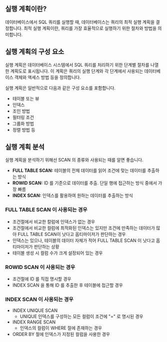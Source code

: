 ## 실행 계획이란?

데이터베이스에서 SQL 쿼리를 실행할 때, 데이터베이스는 쿼리의 최적 실행 계획을 결정합니다. 최적 실행 계획이란, 쿼리를 가장 효율적으로 실행하기 위한 절차와 방법을 의미합니다.

## 실행 계획의 구성 요소

실행 계획은 데이터베이스 시스템에서 SQL 쿼리를 처리하기 위한 단계별 절차를 나열한 계획도로 표시됩니다. 이 계획은 쿼리의 실행 단계와 각 단계에서 사용되는 데이터베이스 객체와 액세스 방법 등을 정의합니다.

실행 계획은 일반적으로 다음과 같은 구성 요소를 포함합니다.

- 테이블 또는 뷰
- 인덱스
- 조인 방법
- 필터링 조건
- 그룹화 방법
- 정렬 방법 등

## 실행 계획 분석

실행 계획을 분석하기 위해선 SCAN 의 종류와 사용되는 때를 알면 좋습니다.

- **FULL TABLE SCAN:** 테이블의 전체 데이터를 읽어 조건에 맞는 데이터를 추출하는 방식
- **ROWID SCAN:** ID 를 기준으로 데이터를 추출. 단일 행에 접근하는 방식 중에서 가장 빠름
- **INDEX SCAN:** 인덱스를 활용하여 원하는 데이터를 추출하는 방식

### FULL TABLE SCAN 이 사용되는 경우

- 조건절에서 비교한 칼럼에 인덱스가 없는 경우
- 조건절에서 비교한 컬럼에 최적화된 인덱스는 있지만 조건에 만족하는 데이터가 많아 FULL TABLE SCAN이 낫다고 옵티마이저가 판단하는 경우
- 인덱스는 있으나, 테이블의 데이터 자체가 적어 FULL TABLE SCAN 이 낫다고 옵티마이저가 판단하는 상황
- 테이블 생성 시 컬럼 수가 크게 설정되어 있는 경우

### ROWID SCAN 이 사용되는 경우

- 조건절에 ID 를 직접 명시할 경우
- INDEX SCAN 을 통해 ID 를 추출한 후 테이블에 접근할 경우

### INDEX SCAN 이 사용되는 경우

- INDEX UNIQUE SCAN
    - UNIQUE 인덱스를 구성하는 모든 컬럼이 조건에 "=" 로 명시된 경우
- INDEX RANGE SCAN
    - 인덱스의 컬럼이 WHERE 절에 존재하는 경우
- ORDER BY 절에 인덱스가 지정된 컬럼을 사용한 경우
